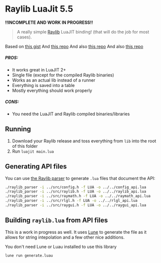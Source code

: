 Raylib LuaJit 5.5
=================

**!!INCOMPLETE AND WORK IN PROGRESS!!**

> A really simple [Raylib](https://www.raylib.com) LuaJIT binding! (that will do the job for most cases).

Based on [this gist](https://gist.github.com/alexander-matz/f8ee4eb9fdf676203d70c1e5e329a6ec)
And [this repo](https://github.com/darltrash/raylib-luajit/)
And also [this repo](https://github.com/RequiemSouls/raylua)
And also [this repo](https://github.com/temperlang/temper-raylib/tree/main/vendor/raylib-luajit)

##### PROS:

- It works great in LuaJIT 2+
- Single file (except for the compiled Raylib binaries)
- Works as an actual lib instead of a runner
- Everything is saved into a table
- Mostly everything should work properly

##### CONS:

- You need the LuaJIT and Raylib compiled binaries/libraries

## Running

1. Download your Raylib release and toss everything from `lib` into the root of this folder
1. Run `luajit main.lua`

## Generating API files

You can use [the Raylib parser](https://github.com/raysan5/raylib/tree/master/parser) to generate `.lua` files that document the API:

```sh
./raylib_parser -i ../src/config.h -f LUA -o ../../config_api.lua
./raylib_parser -i ../src/raylib.h -f LUA -o ../../raylib_api.lua
./raylib_parser -i ../src/raymath.h -f LUA -o ../../raymath_api.lua
./raylib_parser -i ../src/rlgl.h -f LUA -o ../../rlgl_api.lua
./raylib_parser -i ../src/raygui.h -f LUA -o ../../raygui_api.lua
```

## Building `raylib.lua` from API files

This is a work in progress as well. It uses [Lune](https://lune-org.github.io/docs) to generate the file as it allows for string intepolation and a few other nice additions.

You don't need Lune or Luau installed to use this library

```sh
lune run generate.luau
```